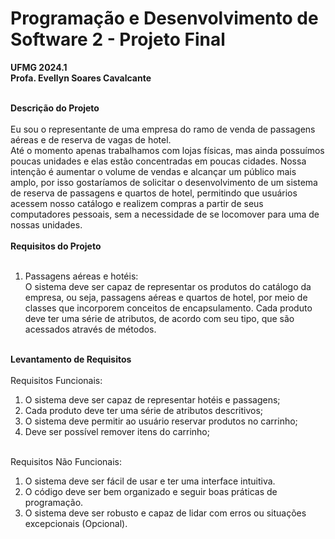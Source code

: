 # Programação e Desenvolvimento de Software 2 - Projeto Final
<b>UFMG 2024.1</b><br>
<b>Profa. Evellyn Soares Cavalcante</b><br><br>

<b>Descrição do Projeto</b><br><br>
Eu sou o representante de uma empresa do ramo de venda de passagens aéreas e de reserva de vagas de hotel.<br>
Até o momento apenas trabalhamos com lojas físicas, mas ainda possuímos poucas unidades e elas estão concentradas em poucas cidades. Nossa intenção é aumentar o volume de vendas e alcançar um público mais amplo, por isso gostaríamos de solicitar o desenvolvimento de um sistema de reserva de passagens e quartos de hotel, permitindo que usuários acessem nosso catálogo e realizem compras
a partir de seus computadores pessoais, sem a necessidade de se locomover para uma de nossas unidades.<br><br>
<b>Requisitos do Projeto</b><br><br>
1. Passagens aéreas e hotéis:<br>
O sistema deve ser capaz de representar os produtos do catálogo da empresa, ou seja, passagens aéreas e quartos de hotel, por meio de classes que incorporem conceitos de encapsulamento. Cada produto deve ter uma série de atributos, de acordo com seu tipo, que são acessados através de métodos.<br><br>

<b>Levantamento de Requisitos</b><br><br>
Requisitos Funcionais:<br>
1. O sistema deve ser capaz de representar hotéis e passagens;<br>
2. Cada produto deve ter uma série de atributos descritivos;<br>
3. O sistema deve permitir ao usuário reservar produtos no carrinho;<br>
4. Deve ser possível remover itens do carrinho;<br><br>

Requisitos Não Funcionais:<br>
1. O sistema deve ser fácil de usar e ter uma interface intuitiva.<br>
2. O código deve ser bem organizado e seguir boas práticas de programação.<br>
3. O sistema deve ser robusto e capaz de lidar com erros ou situações excepcionais (Opcional).<br>
